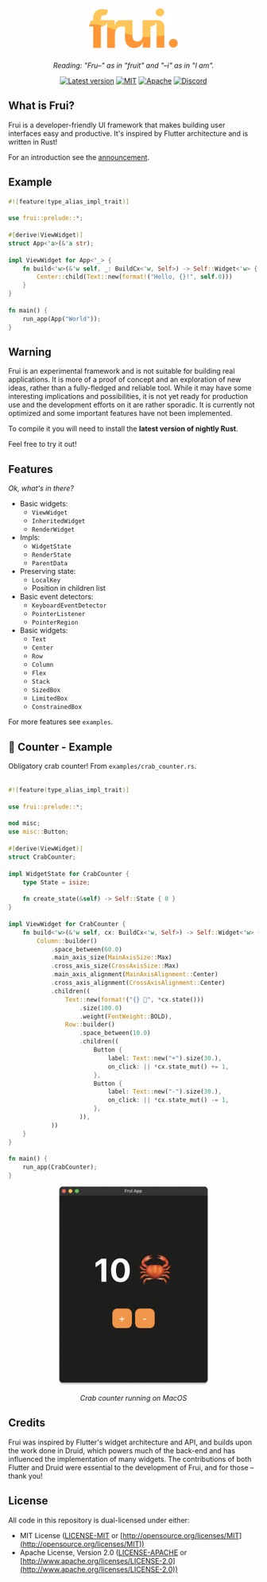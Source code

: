 <h1 align="center"><img src="assets/logo.svg" height="80px" alt="Frui"/></h1>

*<p align="center">Reading: "Fru–" as in "fruit" and "–i" as in "I am".</p>*

<p align="center">
<a href="https://crates.io/crates/frui"><img src="https://img.shields.io/crates/v/frui.svg" alt="Latest version"/></a>
<a href="https://github.com/fruiframework/frui/blob/main/LICENSE-MIT"><img src="https://img.shields.io/badge/license-MIT-blue.svg" alt="MIT"/></a>
<a href="https://github.com/fruiframework/frui/blob/main/LICENSE-APACHE"><img src="https://img.shields.io/badge/license-Apache-blue.svg" alt="Apache"/></a>
<a href="https://discord.gg/CCVygCAgXR"><img src="https://img.shields.io/badge/Join-flat.svg?label=Discord&logo=discord&logoColor=ffffff&color=7389D8&labelColor=6A7EC2" alt="Discord"/></a>
</p>

## What is Frui?

Frui is a developer-friendly UI framework that makes building user interfaces easy and productive. It's inspired by Flutter architecture and is written in Rust!

For an introduction see the [announcement](https://github.com/fruiframework/frui-blog/blob/master/posts/001/0.0.1.md).

## Example

```rust
#![feature(type_alias_impl_trait)]

use frui::prelude::*;

#[derive(ViewWidget)]
struct App<'a>(&'a str);

impl ViewWidget for App<'_> {
    fn build<'w>(&'w self, _: BuildCx<'w, Self>) -> Self::Widget<'w> {
        Center::child(Text::new(format!("Hello, {}!", self.0)))
    }
}

fn main() {
    run_app(App("World"));
}
```

## Warning

Frui is an experimental framework and is not suitable for building real applications. It is more of a proof of concept and an exploration of new ideas, rather than a fully-fledged and reliable tool. While it may have some interesting implications and possibilities, it is not yet ready for production use and the development efforts on it are rather sporadic. It is currently not optimized and some important features have not been implemented. 

To compile it you will need to install the **latest version of nightly Rust**. 

Feel free to try it out!

## Features

*Ok, what's in there?*

- Basic widgets:
  - `ViewWidget`
  - `InheritedWidget`
  - `RenderWidget`
- Impls:
  - `WidgetState`
  - `RenderState`
  - `ParentData`
- Preserving state:
  - `LocalKey`
  - Position in children list
- Basic event detectors:
  - `KeyboardEventDetector`
  - `PointerListener`
  - `PointerRegion`
- Basic widgets:
  - `Text`
  - `Center`
  - `Row`
  - `Column`
  - `Flex`
  - `Stack`
  - `SizedBox`
  - `LimitedBox`
  - `ConstrainedBox`


For more features see `examples`.


## 🦀 Counter - Example

Obligatory crab counter! From `examples/crab_counter.rs`.

```rust

#![feature(type_alias_impl_trait)]

use frui::prelude::*;

mod misc;
use misc::Button;

#[derive(ViewWidget)]
struct CrabCounter;

impl WidgetState for CrabCounter {
    type State = isize;

    fn create_state(&self) -> Self::State { 0 }
}

impl ViewWidget for CrabCounter {
    fn build<'w>(&'w self, cx: BuildCx<'w, Self>) -> Self::Widget<'w> {
        Column::builder()
            .space_between(60.0)
            .main_axis_size(MainAxisSize::Max)
            .cross_axis_size(CrossAxisSize::Max)
            .main_axis_alignment(MainAxisAlignment::Center)
            .cross_axis_alignment(CrossAxisAlignment::Center)
            .children((
                Text::new(format!("{} 🦀", *cx.state()))
                    .size(100.0)
                    .weight(FontWeight::BOLD),
                Row::builder()
                    .space_between(10.0)
                    .children((
                        Button {
                            label: Text::new("+").size(30.),
                            on_click: || *cx.state_mut() += 1,
                        },
                        Button {
                            label: Text::new("-").size(30.),
                            on_click: || *cx.state_mut() -= 1,
                        },
                    )),
            ))
    }
}

fn main() {
    run_app(CrabCounter);
}
```

<p align="center"><img src="assets/crab_counter.png" height="400px" alt="screenshot of application running above code"/></p>

*<p align="center">Crab counter running on MacOS</p>*

## Credits


Frui was inspired by Flutter's widget architecture and API, and builds upon the work done in Druid, which powers much of the back-end and has influenced the implementation of many widgets. The contributions of both Flutter and Druid were essential to the development of Frui, and for those – thank you!

## License

All code in this repository is dual-licensed under either:

- MIT License ([LICENSE-MIT](LICENSE-MIT) or [http://opensource.org/licenses/MIT](http://opensource.org/licenses/MIT))
- Apache License, Version 2.0 ([LICENSE-APACHE](LICENSE-APACHE) or [http://www.apache.org/licenses/LICENSE-2.0](http://www.apache.org/licenses/LICENSE-2.0))
